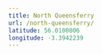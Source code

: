 ```yaml
---
title: North Queensferry
url: /north-queensferry/
latitude: 56.0100806
longitude: -3.3942239
---
```

